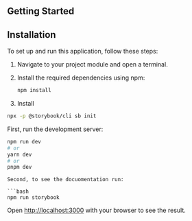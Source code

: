 ## Getting Started

## Installation

To set up and run this application, follow these steps:

1. Navigate to your project module and open a terminal.

2. Install the required dependencies using npm:

   ```bash
   npm install
   ```


3. Install 
```bash
npx -p @storybook/cli sb init

```





First, run the development server:

```bash
npm run dev
# or
yarn dev
# or
pnpm dev
```

````
Second, to see the docuomentation run:

```bash
npm run storybook
````
Open [http://localhost:3000](http://localhost:3000) with your browser to see the result.
